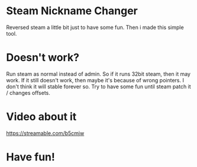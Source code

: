 # Steam Nickname Changer
Reversed steam a little bit just to have some fun. Then i made this simple tool.

# Doesn't work?
Run steam as normal instead of admin. So if it runs 32bit steam, then it may work. If it still doesn't work, then maybe it's because of wrong pointers. I don't think it will stable forever so. Try to have some fun until steam patch it / changes offsets.

# Video about it
https://streamable.com/b5cmjw

# Have fun!
